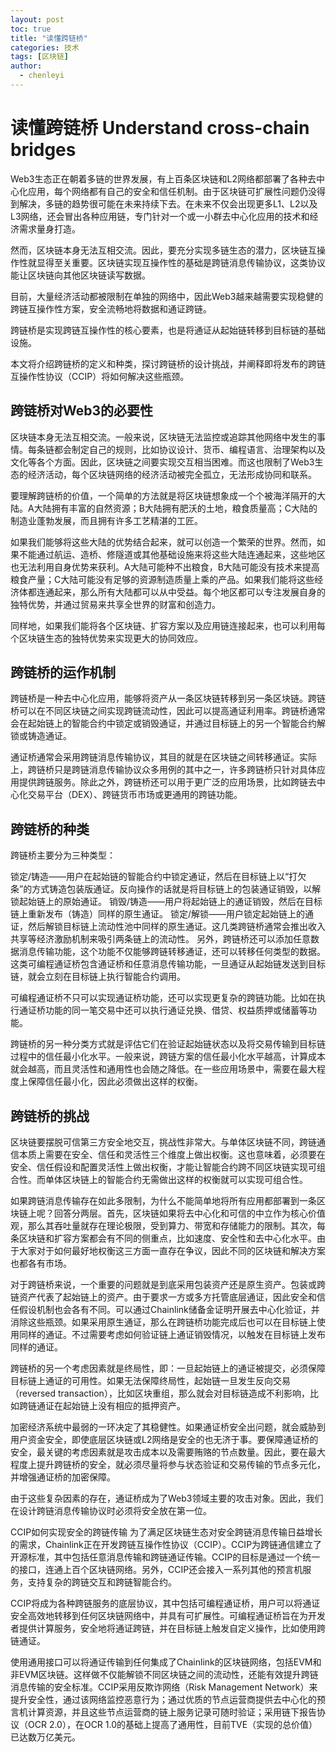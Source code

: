 ```yaml
---
layout: post
toc: true
title: "读懂跨链桥"
categories: 技术
tags: [区块链]
author:
  - chenleyi
---
```



# 读懂跨链桥 Understand cross-chain bridges

Web3生态正在朝着多链的世界发展，有上百条区块链和L2网络都部署了各种去中心化应用，每个网络都有自己的安全和信任机制。由于区块链可扩展性问题仍没得到解决，多链的趋势很可能在未来持续下去。在未来不仅会出现更多L1、L2以及L3网络，还会冒出各种应用链，专门针对一个或一小群去中心化应用的技术和经济需求量身打造。

然而，区块链本身无法互相交流。因此，要充分实现多链生态的潜力，区块链互操作性就显得至关重要。区块链实现互操作性的基础是跨链消息传输协议，这类协议能让区块链向其他区块链读写数据。

目前，大量经济活动都被限制在单独的网络中，因此Web3越来越需要实现稳健的跨链互操作性方案，安全流畅地将数据和通证跨链。

跨链桥是实现跨链互操作性的核心要素，也是将通证从起始链转移到目标链的基础设施。

本文将介绍跨链桥的定义和种类，探讨跨链桥的设计挑战，并阐释即将发布的跨链互操作性协议（CCIP）将如何解决这些瓶颈。

## 跨链桥对Web3的必要性

区块链本身无法互相交流。一般来说，区块链无法监控或追踪其他网络中发生的事情。每条链都会制定自己的规则，比如协议设计、货币、编程语言、治理架构以及文化等各个方面。因此，区块链之间要实现交互相当困难。而这也限制了Web3生态的经济活动，每个区块链网络的经济活动被完全孤立，无法形成协同和联系。

要理解跨链桥的价值，一个简单的方法就是将区块链想象成一个个被海洋隔开的大陆。A大陆拥有丰富的自然资源；B大陆拥有肥沃的土地，粮食质量高；C大陆的制造业蓬勃发展，而且拥有许多工艺精湛的工匠。

如果我们能够将这些大陆的优势结合起来，就可以创造一个繁荣的世界。然而，如果不能通过航运、造桥、修隧道或其他基础设施来将这些大陆连通起来，这些地区也无法利用自身优势来获利。A大陆可能种不出粮食，B大陆可能没有技术来提高粮食产量；C大陆可能没有足够的资源制造质量上乘的产品。如果我们能将这些经济体都连通起来，那么所有大陆都可以从中受益。每个地区都可以专注发展自身的独特优势，并通过贸易来共享全世界的财富和创造力。

同样地，如果我们能将各个区块链、扩容方案以及应用链连接起来，也可以利用每个区块链生态的独特优势来实现更大的协同效应。

## 跨链桥的运作机制

跨链桥是一种去中心化应用，能够将资产从一条区块链转移到另一条区块链。跨链桥可以在不同区块链之间实现跨链流动性，因此可以提高通证利用率。跨链桥通常会在起始链上的智能合约中锁定或销毁通证，并通过目标链上的另一个智能合约解锁或铸造通证。

通证桥通常会采用跨链消息传输协议，其目的就是在区块链之间转移通证。实际上，跨链桥只是跨链消息传输协议众多用例的其中之一，许多跨链桥只针对具体应用提供跨链服务。除此之外，跨链桥还可以用于更广泛的应用场景，比如跨链去中心化交易平台（DEX）、跨链货币市场或更通用的跨链功能。

## 跨链桥的种类

跨链桥主要分为三种类型：

锁定/铸造——用户在起始链的智能合约中锁定通证，然后在目标链上以“打欠条”的方式铸造包装版通证。反向操作的话就是将目标链上的包装通证销毁，以解锁起始链上的原始通证。
销毁/铸造——用户将起始链上的通证销毁，然后在目标链上重新发布（铸造）同样的原生通证。
锁定/解锁——用户锁定起始链上的通证，然后解锁目标链上流动性池中同样的原生通证。这几类跨链桥通常会推出收入共享等经济激励机制来吸引两条链上的流动性。
另外，跨链桥还可以添加任意数据消息传输功能，这个功能不仅能够跨链转移通证，还可以转移任何类型的数据。这类可编程通证桥包含通证桥和任意消息传输功能，一旦通证从起始链发送到目标链，就会立刻在目标链上执行智能合约调用。

可编程通证桥不只可以实现通证桥功能，还可以实现更复杂的跨链功能。比如在执行通证桥功能的同一笔交易中还可以执行通证兑换、借贷、权益质押或储蓄等功能。

跨链桥的另一种分类方式就是评估它们在验证起始链状态以及将交易传输到目标链过程中的信任最小化水平。一般来说，跨链方案的信任最小化水平越高，计算成本就会越高，而且灵活性和通用性也会随之降低。在一些应用场景中，需要在最大程度上保障信任最小化，因此必须做出这样的权衡。

## 跨链桥的挑战

区块链要摆脱可信第三方安全地交互，挑战性非常大。与单体区块链不同，跨链通信本质上需要在安全、信任和灵活性三个维度上做出权衡。这也意味着，必须要在安全、信任假设和配置灵活性上做出权衡，才能让智能合约跨不同区块链实现可组合性。而单体区块链上的智能合约无需做出这样的权衡就可以实现可组合性。

如果跨链消息传输存在如此多限制，为什么不能简单地将所有应用都部署到一条区块链上呢？回答分两层。首先，区块链如果将去中心化和可信的中立作为核心价值观，那么其吞吐量就存在理论极限，受到算力、带宽和存储能力的限制。其次，每条区块链和扩容方案都会有不同的侧重点，比如速度、安全性和去中心化水平。由于大家对于如何最好地权衡这三方面一直存在争议，因此不同的区块链和解决方案也都各有市场。

对于跨链桥来说，一个重要的问题就是到底采用包装资产还是原生资产。包装或跨链资产代表了起始链上的资产。由于要求一方或多方托管底层通证，因此安全和信任假设机制也会各有不同。可以通过Chainlink储备金证明开展去中心化验证，并消除这些瓶颈。如果采用原生通证，那么在跨链桥功能完成后也可以在目标链上使用同样的通证。不过需要考虑如何验证链上通证销毁情况，以触发在目标链上发布同样的通证。

跨链桥的另一个考虑因素就是终局性，即：一旦起始链上的通证被提交，必须保障目标链上通证的可用性。如果无法保障终局性，起始链一旦发生反向交易（reversed transaction），比如区块重组，那么就会对目标链造成不利影响，比如跨链通证在起始链上没有相应的抵押资产。

加密经济系统中最弱的一环决定了其稳健性。如果通证桥安全出问题，就会威胁到用户资金安全，即使底层区块链或L2网络是安全的也无济于事。要保障通证桥的安全，最关键的考虑因素就是攻击成本以及需要贿赂的节点数量。因此，要在最大程度上提升跨链桥的安全，就必须尽量将参与状态验证和交易传输的节点多元化，并增强通证桥的加密保障。

由于这些复杂因素的存在，通证桥成为了Web3领域主要的攻击对象。因此，我们在设计跨链消息传输协议时必须将安全放在第一位。

CCIP如何实现安全的跨链传输
为了满足区块链生态对安全跨链消息传输日益增长的需求，Chainlink正在开发跨链互操作性协议（CCIP）。CCIP为跨链通信建立了开源标准，其中包括任意消息传输和跨链通证传输。CCIP的目标是通过一个统一的接口，连通上百个区块链网络。另外，CCIP还会接入一系列其他的预言机服务，支持复杂的跨链交互和跨链智能合约。

CCIP将成为各种跨链服务的底层协议，其中包括可编程通证桥，用户可以将通证安全高效地转移到任何区块链网络中，并具有可扩展性。可编程通证桥旨在为开发者提供计算服务，安全地将通证跨链，并在目标链上触发自定义操作，比如使用跨链通证。

使用通用接口可以将通证传输到任何集成了Chainlink的区块链网络，包括EVM和非EVM区块链。这样做不仅能解锁不同区块链之间的流动性，还能有效提升跨链消息传输的安全标准。CCIP采用反欺诈网络（Risk Management Network）来提升安全性，通过该网络监控恶意行为；通过优质的节点运营商提供去中心化的预言机计算资源，并且这些节点运营商的链上服务记录可随时验证；采用链下报告协议（OCR 2.0），在OCR 1.0的基础上提高了通用性，目前TVE（实现的总价值）已达数万亿美元。


